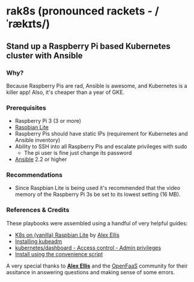 # rak8s (pronounced rackets - /ˈrækɪts/)

## Stand up a Raspberry Pi based Kubernetes cluster with Ansible

### Why?

Because Raspberry Pis are rad, Ansible is awesome, and Kubernetes is a killer app! Also, it's cheaper than a year of GKE.

### Prerequisites

* Raspberry Pi 3 (3 or more)
* [Raspbian Lite](https://www.raspberrypi.org/downloads/raspbian/)
* Raspberry Pis should have static IPs (requirement for Kubernetes and Ansible inventory)
* Ability to SSH into all Raspberry Pis and escalate privileges with sudo
  * The pi user is fine just change its password
* [Ansible](http://docs.ansible.com/ansible/latest/intro_installation.html) 2.2 or higher

### Recommendations

* Since Raspbian Lite is being used it's recommended that the video memory of the Raspberry Pi 3s be set to its lowest setting (16 MB).

### References & Credits

These playbooks were assembled using a handful of very helpful guides:

* [K8s on (vanilla) Raspbian Lite](https://gist.github.com/alexellis/fdbc90de7691a1b9edb545c17da2d975) by [Alex Ellis](https://www.alexellis.io/)
* [Installing kubeadm](https://kubernetes.io/docs/setup/independent/install-kubeadm/)
* [kubernetes/dashboard - Access control - Admin privileges](https://github.com/kubernetes/dashboard/wiki/Access-control#admin-privileges)
* [Install using the convenience script](https://docs.docker.com/engine/installation/linux/docker-ce/debian/#install-using-the-convenience-script)

A very special thanks to [**Alex Ellis**](https://www.alexellis.io/) and the [OpenFaaS](https://www.openfaas.com/) community for their assitance in answering questions and making sense of some errors.